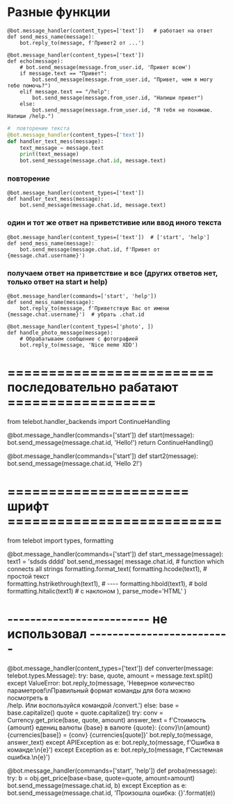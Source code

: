 #  Разные функции

```
@bot.message_handler(content_types=['text'])   # работает на ответ
def send_mess_name(message):
    bot.reply_to(message, f'Привет2 от ...')
```

```
@bot.message_handler(content_types=['text'])
def echo(message):
    # bot.send_message(message.from_user.id, 'Привет всем')
    if message.text == "Привет":
        bot.send_message(message.from_user.id, "Привет, чем я могу тебе помочь?")
    elif message.text == "/help":
        bot.send_message(message.from_user.id, "Напиши привет")
    else:
        bot.send_message(message.from_user.id, "Я тебя не понимаю. Напиши /help.")
```

```python
#  повторение текста
@bot.message_handler(content_types=['text'])
def handler_text_mess(message):
    text_message = message.text
    print(text_message)
    bot.send_message(message.chat.id, message.text)
```

###  повторение
```
@bot.message_handler(content_types=['text'])
def handler_text_mess(message):
    bot.send_message(message.chat.id, message.text)
```

###  один и тот же ответ на приветстивие или ввод иного текста
```
@bot.message_handler(content_types=['text'])  # ['start', 'help']
def send_mess_name(message):
    bot.send_message(message.chat.id, f'Привет от {message.chat.username}')
```

###  получаем ответ на приветствие и все (других ответов нет, только ответ на start и help)
```
@bot.message_handler(commands=['start', 'help'])
def send_mess_name(message):
    bot.reply_to(message, f'Приветствую Вас от имени {message.chat.username}')  # убрать .chat.id
```
``` # выбираю картинку и в ответ сообщение, связанное с картинкой
@bot.message_handler(content_types=['photo', ])
def handle_photo_message(message):
    # Обрабатываем сообщение с фотографией
    bot.reply_to(message, 'Nice meme XDD')
```

# =========================  последовательно рабатают ==================
from telebot.handler_backends import ContinueHandling

@bot.message_handler(commands=['start'])
def start(message):
    bot.send_message(message.chat.id, 'Hello!')
    return ContinueHandling()


@bot.message_handler(commands=['start'])
def start2(message):
    bot.send_message(message.chat.id, 'Hello 2!')


# ======================  шрифт ==========================
from telebot import types, formatting

@bot.message_handler(commands=['start'])
def start_message(message):
    text1 = 'sdsds dddd'
    bot.send_message(
        message.chat.id,
        # function which connects all strings
        formatting.format_text(
            formatting.hcode(text1),      # простой текст  
            formatting.hstrikethrough(text1), # ----
            formatting.hbold(text1),        # bold
            formatting.hitalic(text1)   # с наклоном
        ),
        parse_mode='HTML'
    )

# -------------------------   не использовал -------------------------

@bot.message_handler(content_types=['text'])
def converter(message: telebot.types.Message):
     try:
         base, quote, amount = message.text.split()
     except ValueError:
         bot.reply_to(message, 'Неверное количество параметров!\nПравильный формат команды для бота можно посмотреть в \
         /help. Или воспользуйся командой /convert.')
     else:
         base = base.capitalize()
         quote = quote.capitalize()
         try:
             conv = Currency.get_price(base, quote, amount)
             answer_text = f'Стоимость {amount} едениц валюты {base} в валюте {quote}: {conv}\n{amount} \
             {currencies[base]} = {conv} {currencies[quote]}'
             bot.reply_to(message, answer_text)
         except APIException as e:
             bot.reply_to(message, f'Ошибка в команде:\n{e}')
         except Exception as e:
             bot.reply_to(message, f'Системная ошибка.\n{e}')


 @bot.message_handler(commands=['start', 'help'])
 def proba(message):
     try:
         b = obj.get_price(base=base, quote=quote, amount=amount)
         bot.send_message(message.chat.id, b)
     except Exception as e:
         bot.send_message(message.chat.id, 'Произошла ошибка: {}'.format(e))
